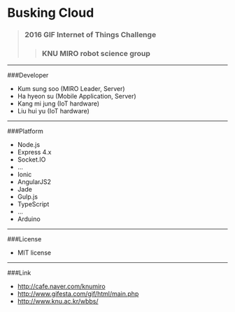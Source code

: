 # Busking Cloud
> ### 2016 GIF Internet of Things Challenge
>> ### KNU MIRO robot science group
----------
###Developer
- Kum sung soo (MIRO Leader, Server)
- Ha hyeon su (Mobile Application, Server)
- Kang mi jung (IoT hardware)
- Liu hui yu (IoT hardware)
----------
###Platform
- Node.js
 - Express 4.x
 - Socket.IO
 - ...
- Ionic
 - AngularJS2
 - Jade
 - Gulp.js
 - TypeScript
 - ...
- Arduino
----------
###License
- MIT license
----------
###Link
- <http://cafe.naver.com/knumiro>
- <http://www.gifesta.com/gif/html/main.php>
- <http://www.knu.ac.kr/wbbs/>
